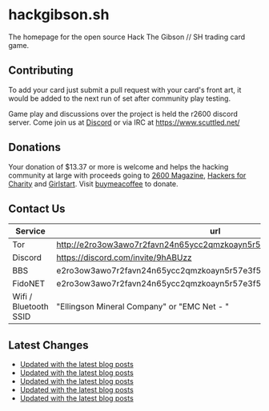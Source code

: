 # hackgibson.sh
The homepage for the open source Hack The Gibson // SH trading card game.


## Contributing

To add your card just submit a pull request with your card's front art, it would be added to the next run of set after community play testing.

Game play and discussions over the project is held the r2600 discord server. Come join us at [Discord](https://discord.com/invite/9hABUzz) or via IRC at https://www.scuttled.net/


## Donations

Your donation of $13.37 or more is welcome and helps the hacking community at large with proceeds going to [2600 Magazine](https://2600.com/), [Hackers for Charity](https://hackersforcharity.org) and [Girlstart](https://girlstart.org).  Visit [buymeacoffee](https://www.buymeacoffee.com/hackgibson.sh) to donate.


## Contact Us

Service | url
-|-
Tor | http://e2ro3ow3awo7r2favn24n65ycc2qmzkoayn5r57e3f56nvjwdcgg32ad.onion
Discord | https://discord.com/invite/9hABUzz
BBS | e2ro3ow3awo7r2favn24n65ycc2qmzkoayn5r57e3f56nvjwdcgg32ad.onion:23
FidoNET | e2ro3ow3awo7r2favn24n65ycc2qmzkoayn5r57e3f56nvjwdcgg32ad.onion:24554
Wifi / Bluetooth SSID | "Ellingson Mineral Company" or "EMC Net - <fidonet address>"

## Latest Changes
<!-- BLOG-POST-LIST:START -->
- [Updated with the latest blog posts](https://github.com/DFW2600/hackgibson.sh/commit/b9bca9b27abfe7b635bb167c42429736e9d57bc3)
- [Updated with the latest blog posts](https://github.com/DFW2600/hackgibson.sh/commit/cc20c7c3257d9a17f04cdafe5ca128176aedec0f)
- [Updated with the latest blog posts](https://github.com/DFW2600/hackgibson.sh/commit/9eb9f2a57cdd58284ea90ba4e425f5691b0a5738)
- [Updated with the latest blog posts](https://github.com/DFW2600/hackgibson.sh/commit/da57a009cef1e5eeed6e218cf58b68b21577f4fb)
- [Updated with the latest blog posts](https://github.com/DFW2600/hackgibson.sh/commit/e9381c0df8ef71700161e2fee49f8d1e9555c104)
<!-- BLOG-POST-LIST:END -->
